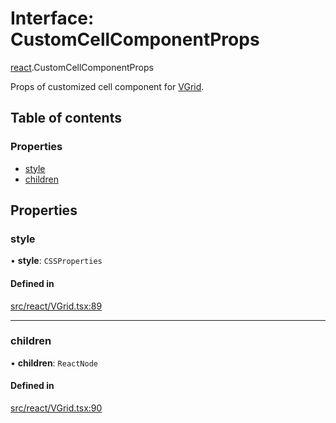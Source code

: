 # Interface: CustomCellComponentProps

[react](../modules/react.md).CustomCellComponentProps

Props of customized cell component for [VGrid](../modules/react.md#experimental_vgrid).

## Table of contents

### Properties

- [style](react.CustomCellComponentProps.md#style)
- [children](react.CustomCellComponentProps.md#children)

## Properties

### style

• **style**: `CSSProperties`

#### Defined in

[src/react/VGrid.tsx:89](https://github.com/inokawa/virtua/blob/76146876/src/react/VGrid.tsx#L89)

___

### children

• **children**: `ReactNode`

#### Defined in

[src/react/VGrid.tsx:90](https://github.com/inokawa/virtua/blob/76146876/src/react/VGrid.tsx#L90)
